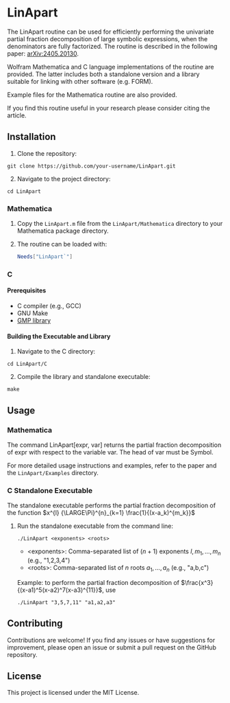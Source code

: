 # LinApart

The LinApart routine can be used for efficiently performing the univariate partial fraction decomposition of large symbolic expressions, when the denominators are fully factorized. The routine is described in the following paper: [arXiv:2405.20130](https://arxiv.org/abs/2405.20130).

Wolfram Mathematica and C language implementations of the routine are provided. The latter includes both a standalone version and a library suitable for linking with other software (e.g. FORM).

Example files for the Mathematica routine are also provided.

If you find this routine useful in your research please consider citing the article.

## Installation

1. Clone the repository:
```
git clone https://github.com/your-username/LinApart.git
```
2. Navigate to the project directory:
```
cd LinApart
```

### Mathematica

1. Copy the `LinApart.m` file from the `LinApart/Mathematica` directory to your Mathematica package directory.

2. The routine can be loaded with:
    ~~~mathematica
    Needs["LinApart`"]
    ~~~
    
### C

#### Prerequisites

- C compiler (e.g., GCC)
- GNU Make
- [GMP library](https://gmplib.org/)

#### Building the Executable and Library

1. Navigate to the C directory:
```
cd LinApart/C
```
2. Compile the library and standalone executable:
```
make
```

## Usage

### Mathematica

The command LinApart[expr, var] returns the partial fraction decomposition of expr with respect to the variable var. The head of var must be Symbol. 

For more detailed usage instructions and examples, refer to the paper and the `LinApart/Examples` directory.

### C Standalone Executable
The standalone executable performs the partial fraction decomposition of the function
$x^{l} {\LARGE\Pi}^{n}_{k=1} \frac{1}{(x-a_k)^{m_k}}$

1. Run the standalone executable from the command line:
    ```
    ./LinApart <exponents> <roots>
    ```
    * &lt;exponents&gt;: Comma-separated list of $(n+1)$ exponents $l,m_1,\ldots, m_n$ (e.g., "1,2,3,4")
    * &lt;roots&gt;: Comma-separated list of $n$ roots $a_1,\ldots,a_n$ (e.g., "a,b,c")

    Example: to perform the partial fraction decomposition of $\frac{x^3}{(x-a1)^5(x-a2)^7(x-a3)^{11}}$, use
    ```
    ./LinApart "3,5,7,11" "a1,a2,a3"
    ```

## Contributing
Contributions are welcome! If you find any issues or have suggestions for
improvement, please open an issue or submit a pull request on the GitHub
repository.

## License
This project is licensed under the MIT License.
